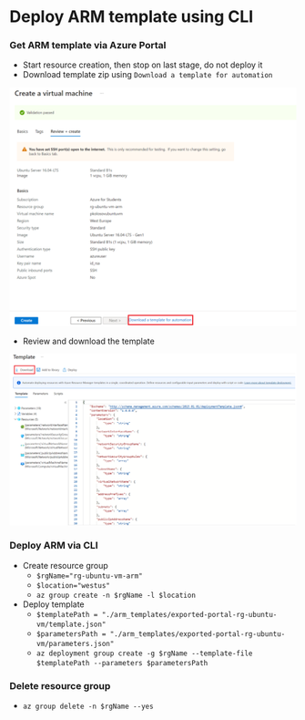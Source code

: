 ﻿# Deploy ARM template using CLI

### Get ARM template via Azure Portal

- Start resource creation, then stop on last stage, do not deploy it
- Download template zip using `Download a template for automation`

![Download_template](./img/09_create_template_portal.png)

- Review and download the template

![Review_template](./img/10_download_template.png)

### Deploy ARM via CLI

- Create resource group
    - `$rgName="rg-ubuntu-vm-arm"`
    - `$location="westus"`
    - `az group create -n $rgName -l $location`
- Deploy template
    - `$templatePath = "./arm_templates/exported-portal-rg-ubuntu-vm/template.json"`
    - `$parametersPath = "./arm_templates/exported-portal-rg-ubuntu-vm/parameters.json"`
    - `az deployment group create -g $rgName --template-file $templatePath --parameters $parametersPath`

### Delete resource group

- `az group delete -n $rgName --yes`